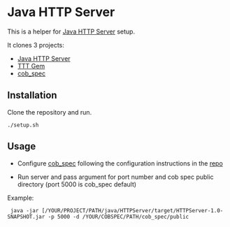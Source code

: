 # Java HTTP Server

This is a helper for [Java HTTP Server](https://github.com/andarcabrera/HTTPServer) setup.

It clones 3 projects:
- [Java HTTP Server](https://github.com/andarcabrera/HTTPServer)
- [TTT Gem](https://github.com/andarcabrera/HTTPServer)
- [cob_spec](https://github.com/8thlight/cob_spec)


## Installation
Clone the repository and run.

```./setup.sh```


## Usage
- Configure [cob_spec](https://github.com/8thlight/cob_spec) following the configuration instructions in the [repo](https://github.com/8thlight/cob_spec)

- Run server and pass argument for port number and cob spec public directory (port 5000 is cob_spec default)

Example:

``` java -jar [/YOUR/PROJECT/PATH/java/HTTPServer/target/HTTPServer-1.0-SNAPSHOT.jar -p 5000 -d /YOUR/COBSPEC/PATH/cob_spec/public```